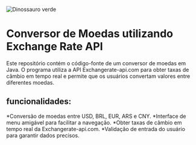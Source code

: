 ![Dinossauro verde](https://github.com/natashaaoliveira/Challenge-Alura-Conversor-de-Moedas/assets/140986828/79bae18a-187d-4afb-b165-c3b93e5c384d)
# Conversor de Moedas utilizando Exchange Rate API

Este repositório contém o código-fonte de um conversor de moedas em Java. O programa utiliza a API Exchangerate-api.com para obter taxas de câmbio em tempo real e permite que os usuários convertam valores entre diferentes moedas.

## funcionalidades:

*Conversão de moedas entre USD, BRL, EUR, ARS e CNY.
*Interface de menu amigável para facilitar a navegação.
*Obter taxas de câmbio em tempo real da Exchangerate-api.com.
*Validação de entrada do usuário para garantir dados precisos.
